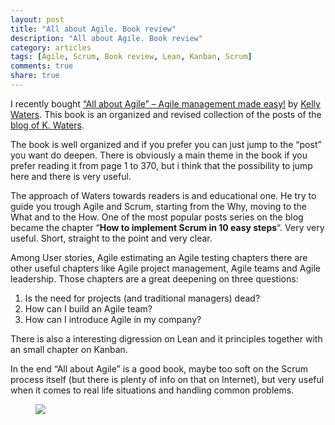 ```yaml
---
layout: post
title: "All about Agile. Book review"
description: "All about Agile. Book review"
category: articles
tags: [Agile, Scrum, Book review, Lean, Kanban, Scrum]
comments: true
share: true
---
```


I recently bought [“All about Agile” – Agile management made easy!](http://amazon.com/dp/1469915510 "All About Agile: Agile Management Made Easy!: Kelly Waters: 9781469915517: Amazon.com: Books") by [Kelly Waters](https://twitter.com/kelly_waters). This book is an organized and revised collection of the posts of the [blog of K. Waters](http://www.allaboutagile.com/ "All About Agile - Agile Development Made Easy!").

The book is well organized and if you prefer you can just jump to the “post” you want do deepen. There is obviously a main theme in the book if you prefer reading it from page 1 to 370, but i think that the possibility to jump here and there is very useful.

The approach of Waters towards readers is and educational one. He try to guide you trough Agile and Scrum, starting from the Why, moving to the What and to the How. One of the most popular posts series on the blog became the chapter “**How to implement Scrum in 10 easy steps**“. Very very useful. Short, straight to the point and very clear.


Among User stories, Agile estimating an Agile testing chapters there are other useful chapters like Agile project management, Agile teams and Agile leadership. Those chapters are a great deepening on three questions:

1. Is the need for projects (and traditional managers) dead?
2. How can I build an Agile team?
3. How can I introduce Agile in my company?

There is also a interesting digression on Lean and it principles together with an small chapter on Kanban.

In the end “All about Agile” is a good book, maybe too soft on the Scrum process itself (but there is plenty of info on that on Internet), but very useful when it comes to real life situations and handling common problems.

<figure>
	<img src="{{ site.url }}/images/foto-09-10-13-20-01-28.jpg">
</figure>
